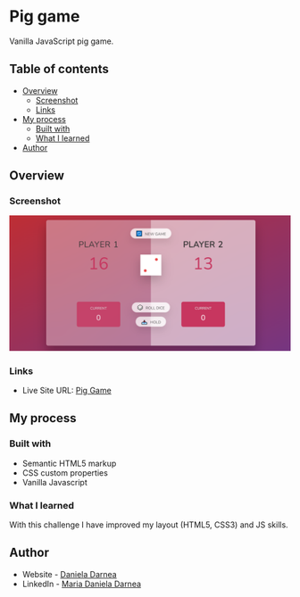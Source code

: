 # Pig game

Vanilla JavaScript pig game.

## Table of contents

- [Overview](#overview)
  - [Screenshot](#screenshot)
  - [Links](#links)
- [My process](#my-process)
  - [Built with](#built-with)
  - [What I learned](#what-i-learned)
- [Author](#author)

## Overview

### Screenshot

![](./images/screenshot.PNG)

### Links

- Live Site URL: [Pig Game](https://mdanieladla.github.io/pig-game/)

## My process

### Built with

- Semantic HTML5 markup
- CSS custom properties
- Vanilla Javascript

### What I learned

With this challenge I have improved my layout (HTML5, CSS3) and JS skills.

## Author

- Website - [Daniela Darnea](https://mdanieladla.github.io/portfolio/)
- LinkedIn - [Maria Daniela Darnea](https://www.linkedin.com/in/mdanielad/)
